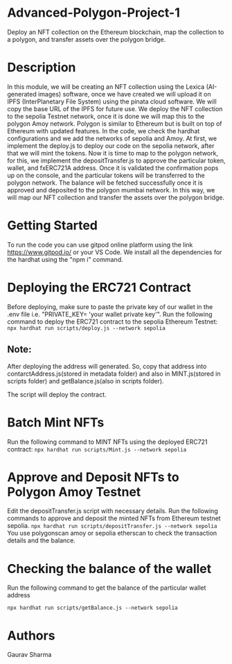 # Advanced-Polygon-Project-1
Deploy an NFT collection on the Ethereum blockchain, map the collection to a polygon, and transfer assets over the polygon bridge.

# Description

In this module, we will be creating an NFT collection using the Lexica (AI-generated images) software, once we have created we will upload it on IPFS (InterPlanetary File System) using the pinata cloud software. We will copy the base URL of the IPFS for future use. We deploy the NFT collection to the sepolia Testnet network, once it is done we will map this to the polygon Amoy network. Polygon is similar to Ethereum but is built on top of Ethereum with updated features. In the code, we check the hardhat configurations and we add the networks of sepolia and Amoy. At first, we implement the deploy.js to deploy our code on the sepolia network, after that we will mint the tokens. Now it is time to map to the polygon network, for this, we implement the depositTransfer.js to approve the particular token, wallet, and fxERC721A address. Once it is validated the confirmation pops up on the console, and the particular tokens will be transferred to the polygon network. The balance will be fetched successfully once it is approved and deposited to the polygon mumbai network. In this way, we will map our NFT collection and transfer the assets over the polygon bridge.


# Getting Started
To run the code you can use gitpod online platform using the link https://www.gitpod.io/ or your VS Code. 
We install all the dependencies for the hardhat using the "npm i" command.
   
# Deploying the ERC721 Contract
Before deploying, make sure to paste the private key of our wallet in the .env file i.e. "PRIVATE_KEY= 'your wallet private key'". Run the following command to deploy the ERC721 contract to the sepolia Ethereum Testnet:
`npx hardhat run scripts/deploy.js --network sepolia `

## Note:
After deploying the address will generated. So, copy that address into contarctAddress.js(stored in metadata folder) and also in MINT.js(stored in scripts folder) and getBalance.js(also in scripts folder).

The script will deploy the contract.

# Batch Mint NFTs
Run the following command to MINT NFTs using the deployed ERC721 contract:
`npx hardhat run scripts/Mint.js --network sepolia`

# Approve and Deposit NFTs to Polygon Amoy Testnet
Edit the depositTransfer.js script with necessary details. Run the following commands to approve and deposit the minted NFTs from Ethereum testnet sepolia.
`npx hardhat run scripts/depositTransfer.js --network sepolia`
You use polygonscan amoy or sepolia etherscan to check the transaction details and the balance.

# Checking the balance of the wallet
Run the following command to get the balance of the particular wallet address

`npx hardhat run scripts/getBalance.js --network sepolia`

# Authors

Gaurav Sharma
